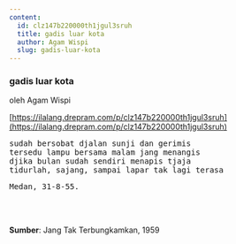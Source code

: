 ```yaml
---
content:
  id: clz147b220000th1jgul3sruh
  title: gadis luar kota
  author: Agam Wispi
  slug: gadis-luar-kota
---
```

### gadis luar kota

oleh Agam Wispi

[https://ilalang.drepram.com/p/clz147b220000th1jgul3sruh](https://ilalang.drepram.com/p/clz147b220000th1jgul3sruh)

<pre>
sudah bersobat djalan sunji dan gerimis
tersedu lampu bersama malam jang menangis
djika bulan sudah sendiri menapis tjaja
tidurlah, sajang, sampai lapar tak lagi terasa
</pre>
<pre>
Medan, 31-8-55.
</pre>
<br/><br/>

**Sumber**: Jang Tak Terbungkamkan, 1959
